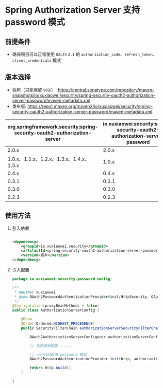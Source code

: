 # Spring Authorization Server 支持 password 模式

## 前提条件

- 确保项目可以正常使用 `OAuth` `2.1` 的 `authorization_code`、`refresh_token`、`client_credentials` 模式

## 版本选择

- 快照（只能保留 `90天`）:
  https://central.sonatype.com/repository/maven-snapshots/io/xuxiaowei/security/spring-security-oauth2-authorization-server-password/maven-metadata.xml
- 发布版:
  https://repo1.maven.org/maven2/io/xuxiaowei/security/spring-security-oauth2-authorization-server-password/maven-metadata.xml

| org.springframework.security:spring-security-oauth2-authorization-server | io.xuxiaowei.security:spring-security-oauth2-authorization-server-password |
|--------------------------------------------------------------------------|----------------------------------------------------------------------------|
| 2.0.x                                                                    | 2.0.x                                                                      |
| 1.0.x、1.1.x、1.2.x、1.3.x、1.4.x、1.5.x                                      | 1.0.x                                                                      |
| 0.4.x                                                                    | 0.4.x                                                                      |
| 0.3.1                                                                    | 0.3.1                                                                      |
| 0.3.0                                                                    | 0.3.0                                                                      |
| 0.2.3                                                                    | 0.2.3                                                                      |

## 使用方法

1. 引入依赖

    ```xml
    
    <dependency>
        <groupId>io.xuxiaowei.security</groupId>
        <artifactId>spring-security-oauth2-authorization-server-password</artifactId>
        <version>版本</version>
    </dependency>
    ```

2. 引入配置

    ```java
    package io.xuxiaowei.security.password.config;
    
    /**
     * @author xuxiaowei
     * @see OAuth2PasswordAuthenticationProvider#init(HttpSecurity, OAuth2AuthorizationServerConfigurer, OAuth2AuthorizationService, UserDetailsService)
     */
    @Configuration(proxyBeanMethods = false)
    public class AuthorizationServerConfig {
    
        @Bean
        @Order(Ordered.HIGHEST_PRECEDENCE)
        public SecurityFilterChain authorizationServerSecurityFilterChain(HttpSecurity http, OAuth2AuthorizationService authorizationService, UserDetailsService userDetailsService) throws Exception {
    
            OAuth2AuthorizationServerConfigurer authorizationServerConfigurer = new OAuth2AuthorizationServerConfigurer<>();
    
            // 你的其他配置 ......
    
            // 一行代码启用 password 模式
            OAuth2PasswordAuthenticationProvider.init(http, authorizationServerConfigurer, authorizationService, userDetailsService);
    
            return http.build();
        }
    
    }
    ```
